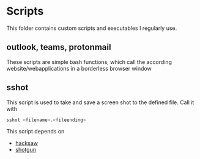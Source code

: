 # Scripts

This folder contains custom scripts and executables I regularly use.

## outlook, teams, protonmail

These scripts are simple bash functions, which call the according
website/webapplications in a borderless browser window

## sshot

This script is used to take and save a screen shot to the defined file. Call it
with

```sh
sshot <filename>.<fileending>
```

This script depends on

- [hacksaw](https://github.com/neXromancers/hacksaw)
- [shotgun](https://github.com/neXromancers/shotgun)
